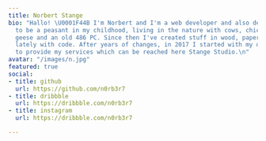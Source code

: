```yaml
---
title: Norbert Stange
bio: "Hallo! \U0001F44B I'm Norbert and I'm a web developer and also designer. I used
  to be a peasant in my childhood, living in the nature with cows, chickens, goats,
  geese and an old 486 PC. Since then I've created stuff in wood, paper, soil and
  lately with code. After years of changes, in 2017 I started with my own business
  to provide my services which can be reached here Stange Studio.\n"
avatar: "/images/n.jpg"
featured: true
social:
- title: github
  url: https://github.com/n0rb3r7
- title: dribbble
  url: https://dribbble.com/n0rb3r7
- title: instagram
  url: https://dribbble.com/n0rb3r7

---
```

